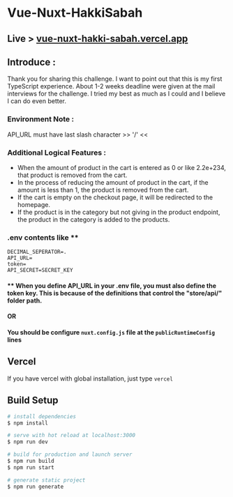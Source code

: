 # Vue-Nuxt-HakkiSabah

## Live > <a href="https://vue-nuxt-hakki-sabah.vercel.app">vue-nuxt-hakki-sabah.vercel.app</a>

## Introduce :
Thank you for sharing this challenge. I want to point out that this is my first TypeScript experience. About 1-2 weeks deadline were given at the mail interviews for the challenge. I tried my best as much as I could and I believe I can do even better.

### Environment Note :
API_URL must have last slash character >> '/' <<

### Additional Logical Features :
- When the amount of product in the cart is entered as 0 or like 2.2e+234, that product is removed from the cart.
- In the process of reducing the amount of product in the cart, if the amount is less than 1, the product is removed from the cart.
- If the cart is empty on the checkout page, it will be redirected to the homepage.
- If the product is in the category but not giving in the product endpoint, the product in the category is added to the products.

### .env contents like **

```env
DECIMAL_SEPERATOR=.
API_URL=
token=
API_SECRET=SECRET_KEY
```
#### ** When you define API_URL in your .env file, you must also define the token key. This is because of the definitions that control the "store/api/" folder path.

#### OR

#### You should be configure `nuxt.config.js` file at the `publicRuntimeConfig` lines

## Vercel

If you have vercel with global installation, just type `vercel`



## Build Setup

```bash
# install dependencies
$ npm install

# serve with hot reload at localhost:3000
$ npm run dev

# build for production and launch server
$ npm run build
$ npm run start

# generate static project
$ npm run generate
```
